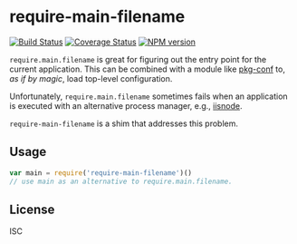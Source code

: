 # require-main-filename

[![Build Status](https://travis-ci.org/yargs/require-main-filename.png)](https://travis-ci.org/yargs/require-main-filename) [![Coverage Status](https://coveralls.io/repos/yargs/require-main-filename/badge.svg?branch=master)](https://coveralls.io/r/yargs/require-main-filename?branch=master) [![NPM version](https://img.shields.io/npm/v/require-main-filename.svg)](https://www.npmjs.com/package/require-main-filename)

`require.main.filename` is great for figuring out the entry point for the current application. This can be combined with a module like [pkg-conf](https://www.npmjs.com/package/pkg-conf) to, _as if by magic_, load top-level configuration.

Unfortunately, `require.main.filename` sometimes fails when an application is executed with an alternative process manager, e.g., [iisnode](https://github.com/tjanczuk/iisnode).

`require-main-filename` is a shim that addresses this problem.

## Usage

```javascript
var main = require('require-main-filename')()
// use main as an alternative to require.main.filename.
```

## License

ISC


